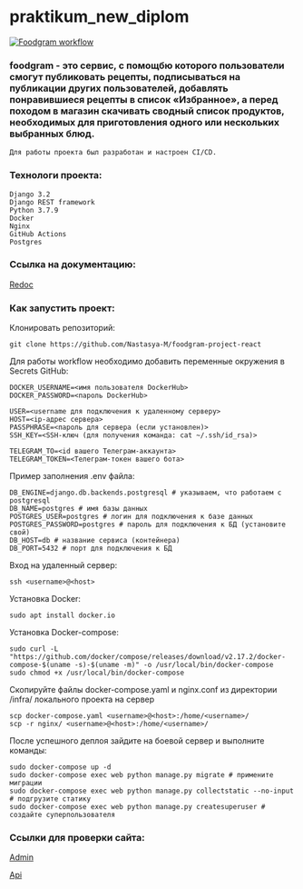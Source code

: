 # praktikum_new_diplom

[![Foodgram workflow](https://github.com/Nastasya-M/foodgram-project-react/actions/workflows/foodgram_workflow.yml/badge.svg)](https://github.com/Nastasya-M/foodgram-project-react/actions/workflows/foodgram_workflow.yml)

### foodgram - это сервис, с помощбю которого пользователи смогут публиковать рецепты, подписываться на публикации других пользователей, добавлять понравившиеся рецепты в список «Избранное», а перед походом в магазин скачивать сводный список продуктов, необходимых для приготовления одного или нескольких выбранных блюд. 
```
Для работы проекта был разработан и настроен CI/CD.
```

### Технологи проекта:
```
Django 3.2
Django REST framework
Python 3.7.9
Docker
Nginx
GitHub Actions
Postgres
```

### Ссылка на документацию:

[Redoc](https://51.250.73.9/api/docs/redoc.html)

### Как запустить проект:
Клонировать репозиторий:
```
git clone https://github.com/Nastasya-M/foodgram-project-react
```

Для работы workflow необходимо добавить переменные окружения в Secrets GitHub:
```
DOCKER_USERNAME=<имя пользователя DockerHub>
DOCKER_PASSWORD=<пароль DockerHub>

USER=<username для подключения к удаленному серверу>
HOST=<ip-адрес сервера>
PASSPHRASE=<пароль для сервера (если установлен)>
SSH_KEY=<SSH-ключ (для получения команда: cat ~/.ssh/id_rsa)>

TELEGRAM_TO=<id вашего Телеграм-аккаунта>
TELEGRAM_TOKEN=<Телеграм-токен вашего бота>
```
Пример заполнения .env файла:
```
DB_ENGINE=django.db.backends.postgresql # указываем, что работаем с postgresql
DB_NAME=postgres # имя базы данных
POSTGRES_USER=postgres # логин для подключения к базе данных
POSTGRES_PASSWORD=postgres # пароль для подключения к БД (установите свой)
DB_HOST=db # название сервиса (контейнера)
DB_PORT=5432 # порт для подключения к БД
```
Вход на удаленный сервер:
```
ssh <username>@<host>
```

Установка Docker:
```
sudo apt install docker.io
```

Установка Docker-compose:
```
sudo curl -L "https://github.com/docker/compose/releases/download/v2.17.2/docker-compose-$(uname -s)-$(uname -m)" -o /usr/local/bin/docker-compose
sudo chmod +x /usr/local/bin/docker-compose
```

Скопируйте файлы docker-compose.yaml и nginx.conf из директории /infra/ локального проекта на сервер

```
scp docker-compose.yaml <username>@<host>:/home/<username>/
scp -r nginx/ <username>@<host>:/home/<username>/
```
После успешного деплоя зайдите на боевой сервер и выполните команды:
```
sudo docker-compose up -d
sudo docker-compose exec web python manage.py migrate # примените миграции
sudo docker-compose exec web python manage.py collectstatic --no-input # подгрузите статику
sudo docker-compose exec web python manage.py createsuperuser # создайте суперпользователя
```
### Ссылки для проверки сайта:

[Admin](http://51.250.73.9/admin/login/?next=/admin/)

[Api](http://51.250.73.9/api/)

